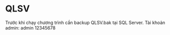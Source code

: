 # QLSV
Trước khi chạy chương trình cần backup QLSV.bak tại SQL Server.
Tài khoản admin: 
  admin
  12345678
 
